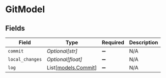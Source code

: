 # GitModel


## Fields

| Field                                      | Type                                       | Required                                   | Description                                |
| ------------------------------------------ | ------------------------------------------ | ------------------------------------------ | ------------------------------------------ |
| `commit`                                   | *Optional[str]*                            | :heavy_minus_sign:                         | N/A                                        |
| `local_changes`                            | *Optional[float]*                          | :heavy_minus_sign:                         | N/A                                        |
| `log`                                      | List[[models.Commit](../models/commit.md)] | :heavy_minus_sign:                         | N/A                                        |
